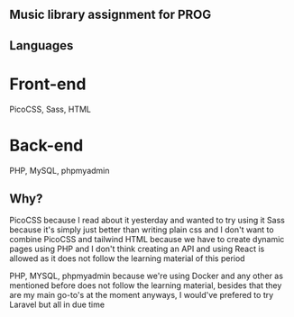 ## Music library assignment for PROG

## Languages

# Front-end

PicoCSS, Sass, HTML

# Back-end

PHP, MySQL, phpmyadmin

## Why?

PicoCSS because I read about it yesterday and wanted to try using it
Sass because it's simply just better than writing plain css and I don't want to combine PicoCSS and tailwind
HTML because we have to create dynamic pages using PHP and I don't think creating an API and using React is allowed as it does not follow the learning material of this period

PHP, MYSQL, phpmyadmin because we're using Docker and any other as mentioned before does not follow the learning material, besides that they are my main go-to's at the moment anyways, I would've prefered to try Laravel but all in due time
